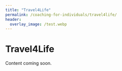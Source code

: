 ```yaml
---
title: "Travel4Life"
permalink: /coaching-for-individuals/travel4life/
header:
  overlay_image: /test.webp 
---
```


# Travel4Life

Content coming soon.
